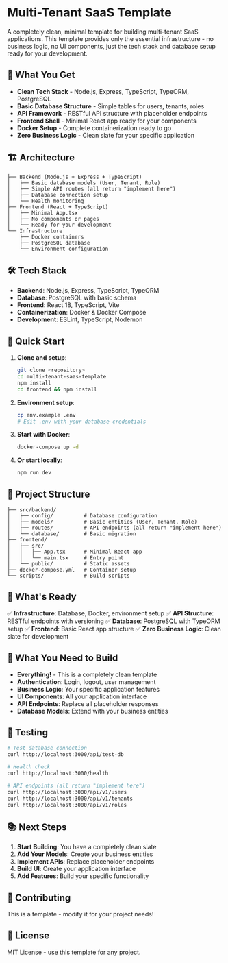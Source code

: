 # Multi-Tenant SaaS Template

A completely clean, minimal template for building multi-tenant SaaS applications. This template provides only the essential infrastructure - no business logic, no UI components, just the tech stack and database setup ready for your development.

## 🚀 What You Get

- **Clean Tech Stack** - Node.js, Express, TypeScript, TypeORM, PostgreSQL
- **Basic Database Structure** - Simple tables for users, tenants, roles
- **API Framework** - RESTful API structure with placeholder endpoints
- **Frontend Shell** - Minimal React app ready for your components
- **Docker Setup** - Complete containerization ready to go
- **Zero Business Logic** - Clean slate for your specific application

## 🏗️ Architecture

```
├── Backend (Node.js + Express + TypeScript)
│   ├── Basic database models (User, Tenant, Role)
│   ├── Simple API routes (all return "implement here")
│   ├── Database connection setup
│   └── Health monitoring
├── Frontend (React + TypeScript)
│   ├── Minimal App.tsx
│   ├── No components or pages
│   └── Ready for your development
└── Infrastructure
    ├── Docker containers
    ├── PostgreSQL database
    └── Environment configuration
```

## 🛠️ Tech Stack

- **Backend**: Node.js, Express, TypeScript, TypeORM
- **Database**: PostgreSQL with basic schema
- **Frontend**: React 18, TypeScript, Vite
- **Containerization**: Docker & Docker Compose
- **Development**: ESLint, TypeScript, Nodemon

## 🚀 Quick Start

1. **Clone and setup**:
   ```bash
   git clone <repository>
   cd multi-tenant-saas-template
   npm install
   cd frontend && npm install
   ```

2. **Environment setup**:
   ```bash
   cp env.example .env
   # Edit .env with your database credentials
   ```

3. **Start with Docker**:
   ```bash
   docker-compose up -d
   ```

4. **Or start locally**:
   ```bash
   npm run dev
   ```

## 📁 Project Structure

```
├── src/backend/
│   ├── config/          # Database configuration
│   ├── models/          # Basic entities (User, Tenant, Role)
│   ├── routes/          # API endpoints (all return "implement here")
│   └── database/        # Basic migration
├── frontend/
│   ├── src/
│   │   ├── App.tsx      # Minimal React app
│   │   └── main.tsx     # Entry point
│   └── public/          # Static assets
├── docker-compose.yml   # Container setup
└── scripts/             # Build scripts
```

## 🔧 What's Ready

✅ **Infrastructure**: Database, Docker, environment setup
✅ **API Structure**: RESTful endpoints with versioning
✅ **Database**: PostgreSQL with TypeORM setup
✅ **Frontend**: Basic React app structure
✅ **Zero Business Logic**: Clean slate for development

## 🚧 What You Need to Build

- **Everything!** - This is a completely clean template
- **Authentication**: Login, logout, user management
- **Business Logic**: Your specific application features
- **UI Components**: All your application interface
- **API Endpoints**: Replace all placeholder responses
- **Database Models**: Extend with your business entities

## 🧪 Testing

```bash
# Test database connection
curl http://localhost:3000/api/test-db

# Health check
curl http://localhost:3000/health

# API endpoints (all return "implement here")
curl http://localhost:3000/api/v1/users
curl http://localhost:3000/api/v1/tenants
curl http://localhost:3000/api/v1/roles
```

## 📚 Next Steps

1. **Start Building**: You have a completely clean slate
2. **Add Your Models**: Create your business entities
3. **Implement APIs**: Replace placeholder endpoints
4. **Build UI**: Create your application interface
5. **Add Features**: Build your specific functionality

## 🤝 Contributing

This is a template - modify it for your project needs!

## 📄 License

MIT License - use this template for any project.
